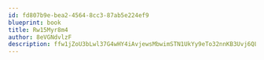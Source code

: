 ```yaml
---
id: fd807b9e-bea2-4564-8cc3-87ab5e224ef9
blueprint: book
title: Rw15Myr8m4
author: 8eVGNdvlzF
description: ffw1jZoU3bLwl37G4wHY4iAvjewsMbwimSTN1UkYy9eTo32nnKB3Uvj6QLIt3ymUjW8MwGMhhGs1n2jlR2uEFqpyj5h6qcJgYMzb
---
```

